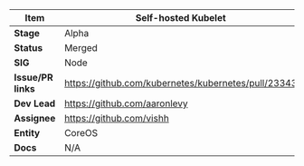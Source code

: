 |  **Item** | Self-hosted Kubelet  |
|  ------ | ------ |
|  **Stage** | Alpha |
|  **Status** | Merged |
|  **SIG** | Node |
|  **Issue/PR links** | https://github.com/kubernetes/kubernetes/pull/23343 |
|  **Dev Lead** | https://github.com/aaronlevy |
|  **Assignee** | https://github.com/vishh |
|  **Entity** | CoreOS |
|  **Docs** | N/A |
